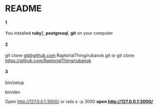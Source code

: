 # README
#### 1
You installed **ruby**[1], **postgresql**, **git** on your computer
#### 2
git clone git@github.com:RaptorialThing/rubanok.git
or
git clone https://github.com/RaptorialThing/rubanok

#### 3
bin/setup

bin/dev

Open http://127.0.0.1:3000/
or
rails s -p 3000
**open http://127.0.0.1:3000/**


[1]: https://www.ruby-lang.org/en/documentation/installation/
[2]: https://www.digitalocean.com/community/tutorials/how-to-install-and-use-postgresql-on-ubuntu-18-04
[3]: https://git-scm.com/book/en/v2/Getting-Started-Installing-Git
